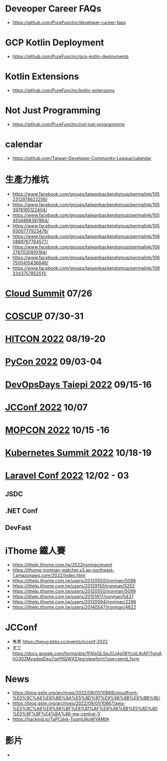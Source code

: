 # Deveoper Career FAQs
* https://github.com/PureFuncInc/developer-career-faqs

# GCP Kotlin Deployment
* https://github.com/PureFuncInc/gcp-kotlin-deployments

# Kotlin Extensions
* https://github.com/PureFuncInc/kotlin-extensions

# Not Just Programming
* https://github.com/PureFuncInc/not-just-programming

# calendar
* https://github.com/Taiwan-Developer-Community-League/calendar

# 生產力推坑
* https://www.facebook.com/groups/taiwanbackendgroup/permalink/1052312978622256/
* https://www.facebook.com/groups/taiwanbackendgroup/permalink/1053978165122404/
* https://www.facebook.com/groups/taiwanbackendgroup/permalink/1054556898397864/
* https://www.facebook.com/groups/taiwanbackendgroup/permalink/1059300777923476/
* https://www.facebook.com/groups/taiwanbackendgroup/permalink/1060889767764577/
* https://www.facebook.com/groups/taiwanbackendgroup/permalink/1062767030910184/
* https://www.facebook.com/groups/taiwanbackendgroup/permalink/1067500410436846/
* https://www.facebook.com/groups/taiwanbackendgroup/permalink/1093343757852511/

# [Cloud Summit](https://cloudsummit.ithome.com.tw/) 07/26
# [COSCUP](https://coscup.org/2022/zh-TW/) 07/30-31
# [HITCON 2022](https://hitcon.org/2022/) 08/19-20
# [PyCon 2022](https://tw.pycon.org/2022/zh-hant) 09/03-04
# [DevOpsDays Taiepi 2022](https://devopsdays.tw/) 09/15-16
# [JCConf 2022](https://jcconf.tw/2022) 10/07
# [MOPCON 2022](https://mopcon.org/2021/) 10/15 -16
# [Kubernetes Summit 2022](https://k8s.ithome.com.tw/) 10/18-19
# [Laravel Conf 2022](https://laravelconf.tw/) 12/02 - 03
## JSDC
## .NET Conf
## DevFast

# iThome 鐵人賽
* https://ithelp.ithome.com.tw/2022ironman/event
* https://ithome-ironman-watcher.s3.ap-northeast-1.amazonaws.com/2022/index.html
* https://ithelp.ithome.com.tw/users/20120550/ironman/5098
* https://ithelp.ithome.com.tw/users/20129150/ironman/5252
* https://ithelp.ithome.com.tw/users/20120550/ironman/5099
* https://ithelp.ithome.com.tw/users/20151917/ironman/5437
* https://ithelp.ithome.com.tw/users/20120094/ironman/2296
* https://ithelp.ithome.com.tw/users/20140547/ironman/4622

# JCConf
* 售票 https://twjug.kktix.cc/events/jcconf-2022
* 志工 https://docs.google.com/forms/d/e/1FAIpQLSeJOJ4g08YcoILKrAFiTgmAhO302MvsdqqDxu7zeYKQWXS1eg/viewform?usp=send_form

# News
* https://blog.gslin.org/archives/2022/09/01/10868/cloudfront-%E5%9C%A8%E8%B6%8A%E5%8D%97%E9%96%8B%E9%BB%9E/
* https://blog.gslin.org/archives/2022/09/01/10867/aws-%E5%9C%A8%E9%98%BF%E8%81%AF%E9%96%8B%E5%8D%80%E5%9F%9F%E4%BA%86-me-central-1/
* https://hackmd.io/TaPCdvk-TuqmUIkoWYAMtA

# 影片
* 
